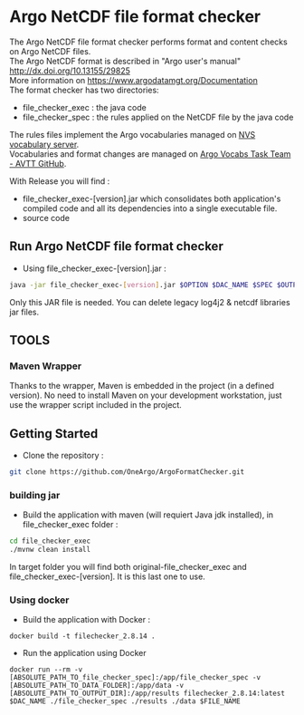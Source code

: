 # Argo NetCDF file format checker
The Argo NetCDF file format checker performs format and content checks on Argo NetCDF files.  
The Argo NetCDF format is described in "Argo user's manual" http://dx.doi.org/10.13155/29825  
More information on https://www.argodatamgt.org/Documentation  
The format checker has two directories:
- file_checker_exec : the java code
- file_checker_spec : the rules applied on the NetCDF file by the java code

The rules files implement the Argo vocabularies managed on [NVS vocabulary server](https://vocab.nerc.ac.uk/search_nvs/).  
Vocabularies and format changes are managed on [Argo Vocabs Task Team - AVTT GitHub](https://github.com/orgs/OneArgo/projects/4/views/1).

With Release you will find :
- file_checker_exec-[version].jar which consolidates both application's compiled code and all its dependencies into a single executable file.
- source code 

## Run Argo NetCDF file format checker
- Using file_checker_exec-[version].jar :
```bash
java -jar file_checker_exec-[version].jar $OPTION $DAC_NAME $SPEC $OUTPUT_DIR $INPUT_DIR $FILE_NAME
```

Only this JAR file is needed. You can delete legacy log4j2 & netcdf libraries jar files.

## TOOLS

### Maven Wrapper

Thanks to the wrapper, Maven is embedded in the project (in a defined version). No need to install Maven on your development workstation, just use the wrapper script included in the project.

## Getting Started

- Clone the repository :

```bash
git clone https://github.com/OneArgo/ArgoFormatChecker.git
```

### building jar

- Build the application with maven (will requiert Java jdk installed), in file_checker_exec folder :


```bash
cd file_checker_exec
./mvnw clean install
```

In target folder you will find both original-file_checker_exec and file_checker_exec-[version]. It is this last one to use.


### Using docker


- Build the application with Docker :

```
docker build -t filechecker_2.8.14 .
```

- Run the application using Docker

```
docker run --rm -v [ABSOLUTE_PATH_TO_file_checker_spec]:/app/file_checker_spec -v [ABSOLUTE_PATH_TO_DATA_FOLDER]:/app/data -v [ABSOLUTE_PATH_TO_OUTPUT_DIR]:/app/results filechecker_2.8.14:latest $DAC_NAME ./file_checker_spec ./results ./data $FILE_NAME
```
